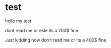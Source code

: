 # test

hello my test

dont read me or esle its a 200$ fine

Just kidding now don't read me or its a 400$ fine
